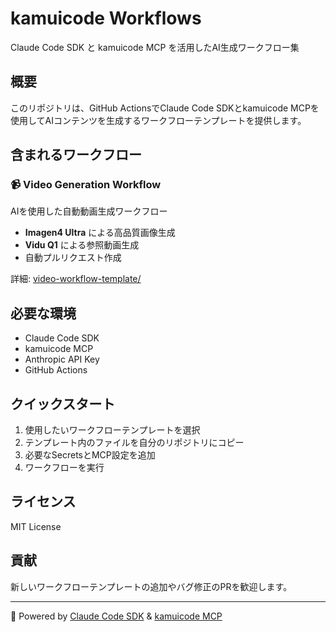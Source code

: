 # kamuicode Workflows

Claude Code SDK と kamuicode MCP を活用したAI生成ワークフロー集

## 概要

このリポジトリは、GitHub ActionsでClaude Code SDKとkamuicode MCPを使用してAIコンテンツを生成するワークフローテンプレートを提供します。

## 含まれるワークフロー

### 📹 Video Generation Workflow
AIを使用した自動動画生成ワークフロー

- **Imagen4 Ultra** による高品質画像生成
- **Vidu Q1** による参照動画生成
- 自動プルリクエスト作成

詳細: [video-workflow-template/](./video-workflow-template/)

## 必要な環境

- Claude Code SDK
- kamuicode MCP
- Anthropic API Key
- GitHub Actions

## クイックスタート

1. 使用したいワークフローテンプレートを選択
2. テンプレート内のファイルを自分のリポジトリにコピー
3. 必要なSecretsとMCP設定を追加
4. ワークフローを実行

## ライセンス

MIT License

## 貢献

新しいワークフローテンプレートの追加やバグ修正のPRを歓迎します。

---

🤖 Powered by [Claude Code SDK](https://github.com/anthropics/claude-code) & [kamuicode MCP](https://www.kamui.ai/ja)